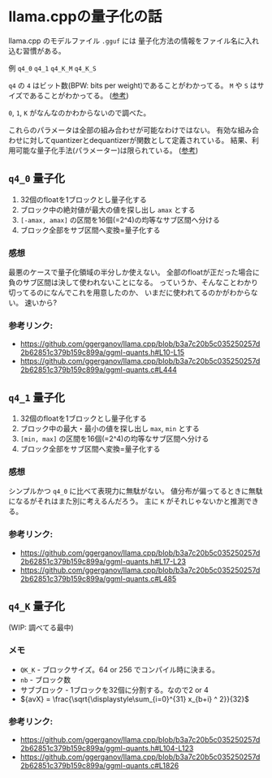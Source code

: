# llama.cppの量子化の話

llama.cpp のモデルファイル `.gguf` には
量子化方法の情報をファイル名に入れ込む習慣がある。

例 `q4_0` `q4_1` `q4_K_M` `q4_K_S`

`q4` の `4` はビット数(BPW: bits per weight)であることがわかってる。
`M` や `S` はサイズであることがわかってる。 ([参考](./README.md))

`0`, `1`, `K` がなんなのかわからないので調べた。

これらのパラメータは全部の組み合わせが可能なわけではない。
有効な組み合わせに対してquantizerとdequantizerが関数として定義されている。
結果、利用可能な量子化手法(パラメーター)は限られている。
([参考](https://github.com/ggerganov/llama.cpp/blob/b3a7c20b5c035250257d2b62851c379b159c899a/ggml-quants.h#L170-L182))

## `q4_0` 量子化

1. 32個のfloatを1ブロックとし量子化する
2. ブロック中の絶対値が最大の値を探し出し `amax` とする
3. `[-amax, amax]` の区間を16個(=2^4)の均等なサブ区間へ分ける
4. ブロック全部をサブ区間へ変換=量子化する

### 感想

最悪のケースで量子化領域の半分しか使えない。
全部のfloatが正だった場合に負のサブ区間は決して使われないことになる。
っていうか、そんなことわかり切ってるのになんでこれを用意したのか、
いまだに使われてるのかがわからない。
速いから?

### 参考リンク:

* <https://github.com/ggerganov/llama.cpp/blob/b3a7c20b5c035250257d2b62851c379b159c899a/ggml-quants.h#L10-L15>
* <https://github.com/ggerganov/llama.cpp/blob/b3a7c20b5c035250257d2b62851c379b159c899a/ggml-quants.c#L444>

## `q4_1` 量子化

1. 32個のfloatを1ブロックとし量子化する
2. ブロック中の最大・最小の値を探し出し `max`, `min` とする
3. `[min, max]` の区間を16個(=2^4)の均等なサブ区間へ分ける
4. ブロック全部をサブ区間へ変換=量子化する

### 感想

シンプルかつ `q4_0` に比べて表現力に無駄がない。
値分布が偏ってるときに無駄になるがそれはまた別に考えるんだろう。
主に `K` がそれじゃないかと推測できる。

### 参考リンク:

* <https://github.com/ggerganov/llama.cpp/blob/b3a7c20b5c035250257d2b62851c379b159c899a/ggml-quants.h#L17-L23>
* <https://github.com/ggerganov/llama.cpp/blob/b3a7c20b5c035250257d2b62851c379b159c899a/ggml-quants.c#L485>

## `q4_K` 量子化

(WIP: 調べてる最中)

### メモ

* `QK_K` - ブロックサイズ。64 or 256 でコンパイル時に決まる。
* `nb` - ブロック数
* サブブロック - 1ブロックを32個に分割する。なので2 or 4
* $`{avX} = \frac{\sqrt{\displaystyle\sum_{i=0}^{31} x_{b+i} ^ 2}}{32}`$

### 参考リンク:

* <https://github.com/ggerganov/llama.cpp/blob/b3a7c20b5c035250257d2b62851c379b159c899a/ggml-quants.h#L104-L123>
* <https://github.com/ggerganov/llama.cpp/blob/b3a7c20b5c035250257d2b62851c379b159c899a/ggml-quants.c#L1826>
